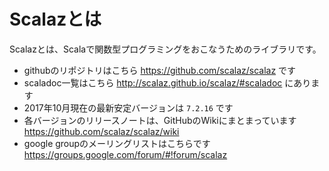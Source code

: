 # Scalazとは

Scalazとは、Scalaで関数型プログラミングをおこなうためのライブラリです。

- githubのリポジトリはこちら <https://github.com/scalaz/scalaz> です
- scaladoc一覧はこちら <http://scalaz.github.io/scalaz/#scaladoc> にあります
- 2017年10月現在の最新安定バージョンは `7.2.16` です
- 各バージョンのリリースノートは、GitHubのWikiにまとまっています <https://github.com/scalaz/scalaz/wiki>
- google groupのメーリングリストはこちらです <https://groups.google.com/forum/#!forum/scalaz>
